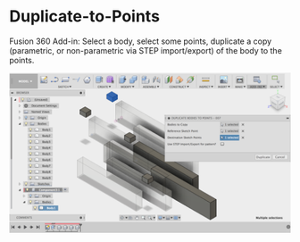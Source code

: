 # Duplicate-to-Points
Fusion 360 Add-in: Select a body, select some points, duplicate a copy (parametric, or non-parametric via STEP import/export) of the body to the points.

![Duplicate-to-Points Fusion 360 Add-in screenshot](resources/DuplicateToPoints.png)
